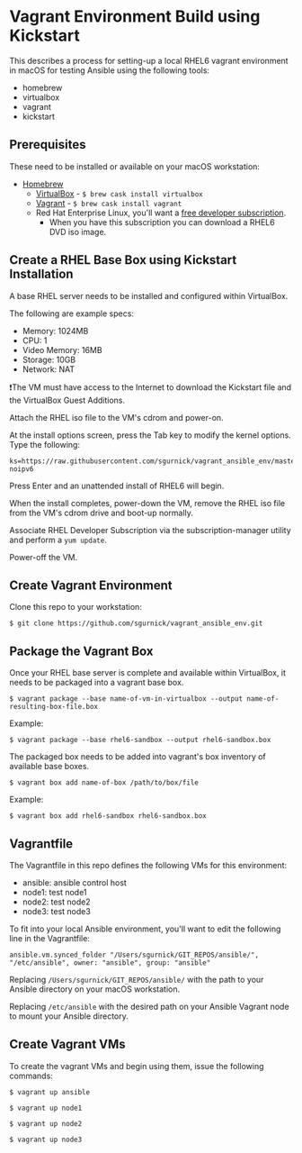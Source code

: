 # Vagrant Environment Build using Kickstart

This describes a process for setting-up a local RHEL6 vagrant environment in macOS for testing Ansible using the following tools:
- homebrew
- virtualbox
- vagrant
- kickstart

## Prerequisites

These need to be installed or available on your macOS workstation:
- [Homebrew](https://brew.sh/)
  - [VirtualBox](https://www.virtualbox.org/) - ```$ brew cask install virtualbox```
  - [Vagrant](https://www.vagrantup.com/) - ```$ brew cask install vagrant```
  - Red Hat Enterprise Linux, you'll want a [free developer subscription](https://developers.redhat.com/blog/2016/03/31/no-cost-rhel-developer-subscription-now-available/).
    - When you have this subscription you can download a RHEL6 DVD iso image.

## Create a RHEL Base Box using Kickstart Installation
A base RHEL server needs to be installed and configured within VirtualBox.

The following are example specs:

- Memory: 1024MB
- CPU: 1
- Video Memory: 16MB
- Storage: 10GB
- Network: NAT

:heavy_exclamation_mark:The VM must have access to the Internet to download the Kickstart file and the VirtualBox Guest Additions.

Attach the RHEL iso file to the VM's cdrom and power-on.

At the install options screen, press the Tab key to modify the kernel options. Type the following:
```
ks=https://raw.githubusercontent.com/sgurnick/vagrant_ansible_env/master/ks.cfg noipv6
```
Press Enter and an unattended install of RHEL6 will begin.

When the install completes, power-down the VM, remove the RHEL iso file from the VM's cdrom drive and boot-up normally.

Associate RHEL Developer Subscription via the subscription-manager utility and perform a ```yum update```.

Power-off the VM.

## Create Vagrant Environment
Clone this repo to your workstation:
```
$ git clone https://github.com/sgurnick/vagrant_ansible_env.git
```
## Package the Vagrant Box
Once your RHEL base server is complete and available within VirtualBox, it needs to be packaged into a vagrant base box.

```
$ vagrant package --base name-of-vm-in-virtualbox --output name-of-resulting-box-file.box
```
Example:
```
$ vagrant package --base rhel6-sandbox --output rhel6-sandbox.box
```

The packaged box needs to be added into vagrant's box inventory of available base boxes.
```
$ vagrant box add name-of-box /path/to/box/file
```
Example:
```
$ vagrant box add rhel6-sandbox rhel6-sandbox.box
```

## Vagrantfile
The Vagrantfile in this repo defines the following VMs for this environment:
- ansible: ansible control host
- node1: test node1
- node2: test node2
- node3: test node3

To fit into your local Ansible environment, you'll want to edit the following line in the Vagrantfile:
```
ansible.vm.synced_folder "/Users/sgurnick/GIT_REPOS/ansible/", "/etc/ansible", owner: "ansible", group: "ansible"
```
Replacing ```/Users/sgurnick/GIT_REPOS/ansible/``` with the path to your Ansible directory on your macOS workstation.

Replacing ```/etc/ansible``` with the desired path on your Ansible Vagrant node to mount your Ansible directory. 

## Create Vagrant VMs
To create the vagrant VMs and begin using them, issue the following commands:
```
$ vagrant up ansible

$ vagrant up node1

$ vagrant up node2

$ vagrant up node3
```
